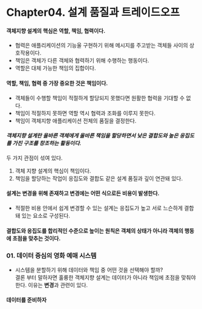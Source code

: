 # Chapter04. 설계 품질과 트레이드오프


#### 객체지향 설계의 핵심은 역할, 책임, 협력이다.
* 협력은 애플리케이션의 기능울 구현하기 위해 메시지를 주고받는 객체들 사이의 상호작용이다.
* 책임은 객체가 다른 객체와 협력하기 위해 수행하는 행동이다.
* 역할은 대체 가능한 책임의 집합이다.

#### 역할, 책임, 협력 중 가장 중요한 것은 **책임**이다.
* 객체들이 수행할 책임이 적절하게 할당되지 못했다면 원활한 협력을 기대할 수 없다.
* 책임이 적절하지 못하면 역할 역시 협력과 조화를 이루지 못한다.
* 책임이 객체지향 애플리케이션 전체의 품질을 결정한다.

#### *객체지향 설계란 올바른 객체에게 올바른 책임을 할당하면서 낮은 결합도와 높은 응집도를 가진 구조를 창조하는 활동이다.*
두 가지 관점이 섞여 있다.

1. 객체 지향 설계의 핵심이 책임이다.
2. 책임을 할당하는 작업이 응집도와 결합도 같은 설계 품질과 깊이 연관돼 있다.

#### 설계는 변경을 위해 존재하고 변경에는 어떤 식으로든 비용이 발생한다.
* 적절한 비용 안에서 쉽게 변경할 수 있는 설계는 응집도가 높고 서로 느슨하게 결합돼 있는 요소로 구성된다.


#### 결합도와 응집도를 합리적인 수준으로 높이는 원칙은 객체의 상태가 아니라 객체의 행동에 초점을 맞추는 것이다.


### 01. 데이터 중심의 영화 예매 시스템

* 시스템을 분할하기 위해 데이터와 책임 중 어떤 것을 선택해야 할까?  
결론 부터 말하자면 훌륭한 객체지향 설계는 데이터가 아니라 책임에 초점을 맞춰야 한다. 이유는 **변경**과 관련이 있다.


#### 데이터를 준비하자
